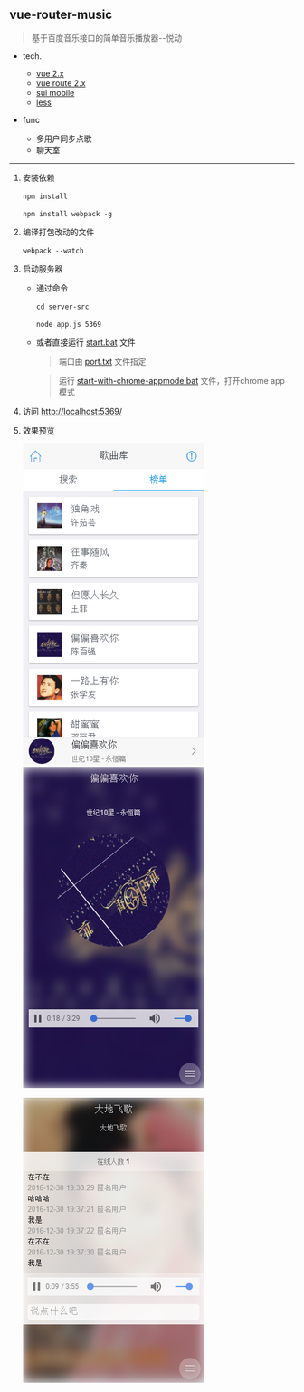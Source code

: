 ## vue-router-music

> 基于百度音乐接口的简单音乐播放器--悦动

- tech.

    - [vue 2.x](https://cn.vuejs.org/v2/guide/)
    - [vue route 2.x](http://router.vuejs.org/zh-cn/index.html)
    - [sui mobile](http://m.sui.taobao.org/components/)
    - [less](http://lesscss.cn/) 

- func
    
    - 多用户同步点歌
    - 聊天室

----


1. 安装依赖

    `npm install`
    
    `npm install webpack -g`
    
2. 编译打包改动的文件

    `webpack --watch`
    
3. 启动服务器

    - 通过命令
        
        `cd server-src`
        
        `node app.js 5369`
        
    - 或者直接运行 [start.bat](start.bat) 文件
    
        >  端口由  [port.txt](port.txt) 文件指定
        
        > 运行 [start-with-chrome-appmode.bat](start-with-chrome-appmode.bat) 文件，打开chrome app 模式
    
    
4. 访问 [http://localhost:5369/](http://localhost:5369/)

5. 效果预览

    ![](screenshots/1.png) ![](screenshots/3.png) 
    
    ![](screenshots/4.png)
    




